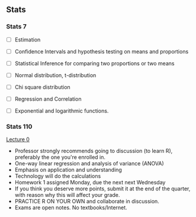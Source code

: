 ## Stats

### Stats 7

- [ ] Estimation

- [ ] Confidence Intervals and hypothesis testing on means and proportions

- [ ] Statistical Inference for comparing two proportions or two means

- [ ] Normal distribution, t-distribution

- [ ] Chi square distribution

- [ ] Regression and Correlation

- [ ] Exponential and logarithmic functions.

### Stats 110

[Lecture 0](lec0.md)

- Professor strongly recommends going to discussion (to learn R), preferably the one you're enrolled in.
- One-way linear regression and analysis of variance (ANOVA)
- Emphasis on application and understanding
- Technology will do the calculations
- Homework 1 assigned Monday, due the next next Wednesday
- If you think you deserve more points, submit it at the end of the quarter, with reason why this will affect your grade.
- PRACTICE R ON YOUR OWN and collaborate in discussion.
- Exams are open notes. No textbooks/Internet.
